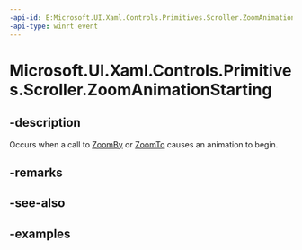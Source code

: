 ```yaml
---
-api-id: E:Microsoft.UI.Xaml.Controls.Primitives.Scroller.ZoomAnimationStarting
-api-type: winrt event
---
```


# Microsoft.UI.Xaml.Controls.Primitives.Scroller.ZoomAnimationStarting

<!--
public event Windows.Foundation.TypedEventHandler<Microsoft.UI.Xaml.Controls.Primitives.Scroller,Microsoft.UI.Xaml.Controls.ZoomAnimationStartingEventArgs> ZoomAnimationStarting;
-->

## -description

Occurs when a call to [ZoomBy](/uwp/api/microsoft.ui.xaml.controls.primitives.scroller.zoomby) or [ZoomTo](/uwp/api/microsoft.ui.xaml.controls.primitives.scroller.zoomto) causes an animation to begin.

## -remarks

## -see-also

## -examples

